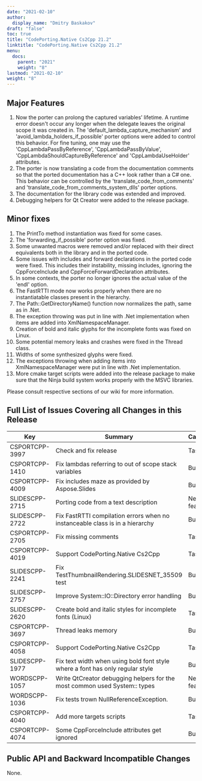 ```yaml
---
date: "2021-02-10"
author:
  display_name: "Dmitry Baskakov"
draft: "false"
toc: true
title: "CodePorting.Native Cs2Cpp 21.2"
linktitle: "CodePorting.Native Cs2Cpp 21.2"
menu:
  docs:
    parent: "2021"
    weight: "8"
lastmod: "2021-02-10"
weight: "8"
---
```


## Major Features ##

1. Now the porter can prolong the captured variables’ lifetime. A runtime error doesn't occur any longer when the delegate leaves the original scope it was created in. The 'default_lambda_capture_mechanism' and 'avoid_lambda_holders_if_possible' porter options were added to control this behavior. For fine tuning, one may use the 'CppLambdaPassByReference', 'CppLambdaPassByValue', 'CppLambdaShouldCaptureByReference' and 'CppLambdaUseHolder' attributes.
1. The porter is now translating a code from the documentation comments so that the ported documentation has a C++ look rather than a C# one. This behavior can be controlled by the 'translate_code_from_comments' and 'translate_code_from_comments_system_dlls' porter options.
1. The documentation for the library code was extended and improved.
1. Debugging helpers for Qt Creator were added to the release package.

## Minor fixes ##

1. The PrintTo method instantiation was fixed for some cases.
1. The 'forwarding_if_possible' porter option was fixed.
1. Some unwanted macros were removed and/or replaced with their direct equivalents both in the library and in the ported code.
1. Some issues with includes and forward declarations in the ported code were fixed. This includes their instability, missing includes, ignoring the CppForceInclude and CppForceForwardDeclaration attributes.
1. In some contexts, the porter no longer ignores the actual value of the 'endl' option.
1. The FastRTTI mode now works properly when there are no instantiatable classes present in the hierarchy.
1. The Path::GetDirectoryName() function now normalizes the path, same as in .Net.
1. The exception throwing was put in line with .Net implementation when items are added into XmlNamespaceManager.
1. Creation of bold and italic glyphs for the incomplete fonts was fixed on Linux.
1. Some potential memory leaks and crashes were fixed in the Thread class.
1. Widths of some synthesized glyphs were fixed.
1. The exceptions throwing when adding items into XmlNamespaceManager were put in line with .Net implementation.
1. More cmake target scripts were added into the release package to make sure that the Ninja build system works properly with the MSVC libraries.

Please consult respective sections of our wiki for more information.

## Full List of Issues Covering all Changes in this Release ##

| Key | Summary | Category |
| --- | --- | --- |
| CSPORTCPP-3997 | Check and fix release | Task |
| CSPORTCPP-1410 | Fix lambdas referring to out of scope stack variables | Bug |
| CSPORTCPP-4009 | Fix includes maze as provided by Aspose.Slides | Bug |
| SLIDESCPP-2715 | Porting code from a text description | New feature |
| SLIDESCPP-2722 | Fix FastRTTI compilation errors when no instanceable class is in a hierarchy | Bug |
| CSPORTCPP-2705 | Fix missing comments | Task |
| CSPORTCPP-4019 | Support CodePorting.Native Cs2Cpp | Task |
| SLIDESCPP-2241 | Fix TestThumbnailRendering.SLIDESNET_35509 test | Bug |
| SLIDESCPP-2757 | Improve System::IO::Directory error handling | Bug |
| SLIDESCPP-2620 | Сreate bold and italic styles for incomplete fonts (Linux) | Task |
| CSPORTCPP-3697 | Thread leaks memory | Bug |
| CSPORTCPP-4058 | Support CodePorting.Native Cs2Cpp | Task |
| SLIDESCPP-1977 | Fix text width when using bold font style where a font has only regular style | Bug |
| WORDSCPP-1057 | Write QtCreator debugging helpers for the most common used System:: types | New feature |
| WORDSCPP-1036 | Fix tests trown NullReferenceException. | Bug |
| CSPORTCPP-4040 | Add more targets scripts | Task |
| CSPORTCPP-4074 | Some CppForceInclude attributes get ignored | Bug |

## Public API and Backward Incompatible Changes ##

None.